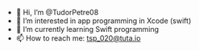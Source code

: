 - 👋 Hi, I’m @TudorPetre08
- 👀 I’m interested in app programming in Xcode (swift)
- 🌱 I’m currently learning Swift programming
- 📫 How to reach me: tsp_020@tuta.io
